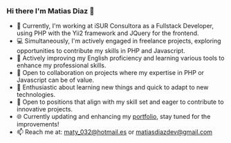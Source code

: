 ### Hi there I'm Matias Diaz 👋

<!--
**matidiaz032/matidiaz032** is a ✨ _special_ ✨ repository because its `README.md` (this file) appears on your GitHub profile.
-->

- 🔭 Currently, I'm working at iSUR Consultora as a Fullstack Developer, using PHP with the Yii2 framework and JQuery for the frontend.
- 💻 Simultaneously, I'm actively engaged in freelance projects, exploring opportunities to contribute my skills in PHP and Javascript.
- 🌱 Actively improving my English proficiency and learning various tools to enhance my professional skills.
- 👯 Open to collaboration on projects where my expertise in PHP or Javascript can be of value.
- 🚀 Enthusiastic about learning new things and quick to adapt to new technologies.
- 💼 Open to positions that align with my skill set and eager to contribute to innovative projects.
- 🌐 Currently updating and enhancing my [portfolio](https://matidiaz032.github.io/), stay tuned for the improvements!
- 📫 Reach me at: maty_032@hotmail.es or matiasdiazdev@gmail.com
<!-- - 😄 Pronouns: ...
- ⚡ Fun fact: ... -->
